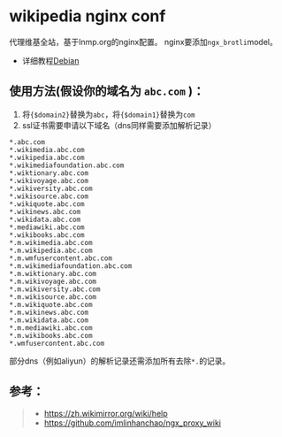 # wikipedia nginx conf
代理维基全站，基于lnmp.org的nginx配置。
nginx要添加`ngx_brotli`model。
* 详细教程[Debian](https://github.com/librarycloud/iwiki/wiki/Debian-%E8%AF%A6%E7%BB%86%E6%90%AD%E5%BB%BA%E6%95%99%E7%A8%8B)
## 使用方法(假设你的域名为 `abc.com` )：
1. 将`{$domain2}`替换为`abc`，将`{$domain1}`替换为`com`
2. ssl证书需要申请以下域名（dns同样需要添加解析记录）
```
*.abc.com
*.wikimedia.abc.com
*.wikipedia.abc.com
*.wikimediafoundation.abc.com
*.wiktionary.abc.com
*.wikivoyage.abc.com
*.wikiversity.abc.com
*.wikisource.abc.com
*.wikiquote.abc.com
*.wikinews.abc.com
*.wikidata.abc.com
*.mediawiki.abc.com
*.wikibooks.abc.com
*.m.wikimedia.abc.com
*.m.wikipedia.abc.com
*.m.wmfusercontent.abc.com
*.m.wikimediafoundation.abc.com
*.m.wiktionary.abc.com
*.m.wikivoyage.abc.com
*.m.wikiversity.abc.com
*.m.wikisource.abc.com
*.m.wikiquote.abc.com
*.m.wikinews.abc.com
*.m.wikidata.abc.com
*.m.mediawiki.abc.com
*.m.wikibooks.abc.com
*.wmfusercontent.abc.com
```

部分dns（例如aliyun）的解析记录还需添加所有去除`*.`的记录。
## 参考：
> + https://zh.wikimirror.org/wiki/help
> + https://github.com/imlinhanchao/ngx_proxy_wiki
